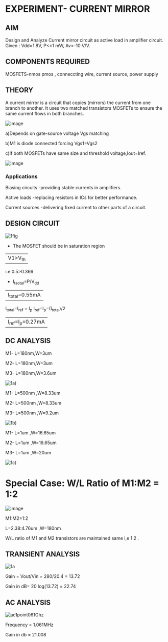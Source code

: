# EXPERIMENT- CURRENT MIRROR 
## AIM 
Design and Analyze Current mirror circuit as active load in amplifier circuit.
Given : Vdd=1.8V, P<=1 mW, Av>-10 V/V.
## COMPONENTS REQUIRED
MOSFETS-nmos pmos , conneccting wire, current source, power supply
## THEORY 

A current mirror is a circuit that copies (mirrors) the current from one branch to another. It uses two matched transistors  MOSFETs to ensure the same current flows in both branches.

![image](https://github.com/user-attachments/assets/e6718cd9-b7e7-4411-8b47-5a4a83d1fc58)

a)Depends on gate-source voltage Vgs matching 

b)M1 is diode connected forcing Vgs1=Vgs2

c)If both MOSFETs have same size and threshold voltage,Iout=Iref.

![image](https://github.com/user-attachments/assets/aff7c721-77fa-4785-bf51-83e12c8083af)
 
### Applications 

Biasing circuits -providing stable currents in amplifiers.

Active loads -replacing resistors in ICs for better performance.

Current sources -delivering fixed current to other parts of a circuit.

## DESIGN CIRCUIT

![1fig](https://github.com/user-attachments/assets/e2e2e156-19a1-4ce3-92c8-fb87951aa6f6)


-  The MOSFET should be in saturation region 
<table>
<td>V1>V<sub>th</sub></td>
</table>
i.e 0.5>0.366
 
  -  I<sub>taotal</sub>=P/V<sub>dd</sub>
<table>
<td>I<sub>total</sub>=0.55mA</td>
</table>
I<sub>total</sub>=I<sub>ref</sub> + I<sub>p</sub>
I<sub>ref</sub>=I<sub>p</sub>=(I<sub>total</sub>)/2
<table>
<td>I<sub>ref</sub>=I<sub>p</sub>=0.27mA</td>
</table>

## DC ANALYSIS 

M1- L=180nm,W=3um

M2- L=180nm,W=3um

M3- L=180nm,W=3.6um

![1a)](https://github.com/user-attachments/assets/faf65dc5-5439-428d-9e03-af46d0b07767)

M1- L=500nm ,W=8.33um

M2- L=500nm ,W=8.33um

M3- L=500nm ,W=9.2um

![1b)](https://github.com/user-attachments/assets/b90aba1c-cdc1-48df-8825-04a7b28652b3)


M1- L=1um ,W=16.65um

M2- L=1um ,W=16.65um

M3- L=1um ,W=20um

![1c)](https://github.com/user-attachments/assets/d13c3db6-c4b0-40f0-a126-f9a6829f12fb)

# Special Case: W/L Ratio of M1:M2 = 1:2

![image](https://github.com/user-attachments/assets/a901904e-5078-425d-8d1d-691adea231b3)

M1:M2=1:2

L=2.38:4.76um ,W=180nm

W/L ratio of M1 and M2 transistors are maintained same i,e 1:2 .


## TRANSIENT ANALYSIS  

![1a](https://github.com/user-attachments/assets/94cb1f83-5359-46b2-809a-73b0d7090169)

Gain = Vout/Vin
     = 280/20.4
     = 13.72

Gain in dB= 20 log(13.72)
          = 22.74

## AC ANALYSIS 

![ac1point061Ghz](https://github.com/user-attachments/assets/63148229-75aa-4324-9b21-97e03f6a50b8)

Frequency = 1.061MHz

Gain in db = 21.008 




